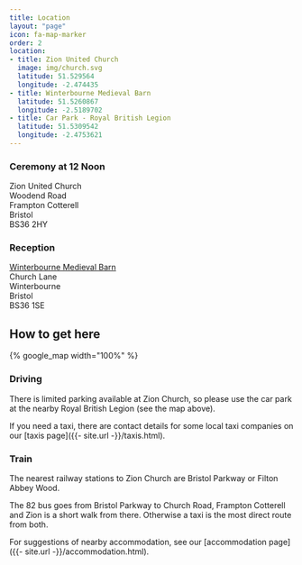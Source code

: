 ```yaml
---
title: Location
layout: "page"
icon: fa-map-marker
order: 2
location:
- title: Zion United Church
  image: img/church.svg
  latitude: 51.529564
  longitude: -2.474435
- title: Winterbourne Medieval Barn
  latitude: 51.5260867
  longitude: -2.5189702
- title: Car Park - Royal British Legion
  latitude: 51.5309542
  longitude: -2.4753621
---
```

<!-- - title: Bristol Parkway station
  latitude: 51.5142176
  longitude: -2.5454407
- title: Filton Abbey Wood station
  latitude: 51.5033569
  longitude: -2.5660303 -->

<div class="row">
    <div class="6u 12u$(small)">
    	<h3>Ceremony at 12 Noon</h3>
    	<p>Zion United Church<br>Woodend Road<br>Frampton Cotterell<br>Bristol<br>BS36 2HY</p>
    </div>
    <div class="6u 12u$(small)">
    	<h3>Reception</h3>
    	<p><a href="https://www.winterbournebarn.org.uk">Winterbourne Medieval Barn</a><br>Church Lane<br>Winterbourne<br>Bristol<br>BS36 1SE</p>
    </div>
</div>

## How to get here

{% google_map width="100%" %}

### Driving

There is limited parking available at Zion Church, so please use the car park at the nearby Royal British Legion (see the map above).

If you need a taxi, there are contact details for some local taxi companies on our [taxis page]({{- site.url -}}/taxis.html).

### Train

The nearest railway stations to Zion Church are Bristol Parkway or Filton Abbey Wood.

The 82 bus goes from Bristol Parkway to Church Road, Frampton Cotterell and Zion is a short walk from there. Otherwise a taxi is the most direct route from both.


For suggestions of nearby accommodation, see our [accommodation page]({{- site.url -}}/accommodation.html).
